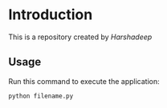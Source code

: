 # Introduction


This is a repository created by *Harshadeep*


## Usage


Run this command to execute the application:


`python filename.py`

 

```
